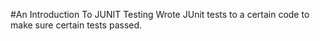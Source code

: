 #An Introduction To JUNIT Testing 
Wrote JUnit tests to a certain code to make sure certain tests passed. 
